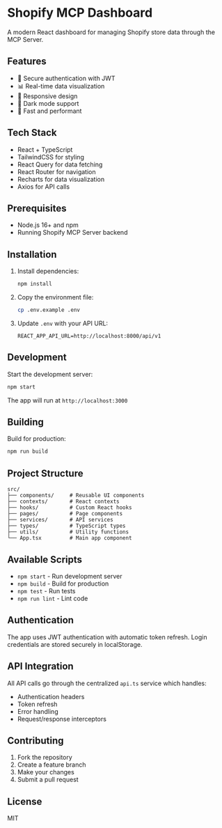 # Shopify MCP Dashboard

A modern React dashboard for managing Shopify store data through the MCP Server.

## Features

- 🔐 Secure authentication with JWT
- 📊 Real-time data visualization
- 📱 Responsive design
- 🌙 Dark mode support
- 🚀 Fast and performant

## Tech Stack

- React + TypeScript
- TailwindCSS for styling
- React Query for data fetching
- React Router for navigation
- Recharts for data visualization
- Axios for API calls

## Prerequisites

- Node.js 16+ and npm
- Running Shopify MCP Server backend

## Installation

1. Install dependencies:
   ```bash
   npm install
   ```

2. Copy the environment file:
   ```bash
   cp .env.example .env
   ```

3. Update `.env` with your API URL:
   ```
   REACT_APP_API_URL=http://localhost:8000/api/v1
   ```

## Development

Start the development server:

```bash
npm start
```

The app will run at `http://localhost:3000`

## Building

Build for production:

```bash
npm run build
```

## Project Structure

```
src/
├── components/     # Reusable UI components
├── contexts/       # React contexts
├── hooks/          # Custom React hooks
├── pages/          # Page components
├── services/       # API services
├── types/          # TypeScript types
├── utils/          # Utility functions
└── App.tsx         # Main app component
```

## Available Scripts

- `npm start` - Run development server
- `npm build` - Build for production
- `npm test` - Run tests
- `npm run lint` - Lint code

## Authentication

The app uses JWT authentication with automatic token refresh. Login credentials are stored securely in localStorage.

## API Integration

All API calls go through the centralized `api.ts` service which handles:
- Authentication headers
- Token refresh
- Error handling
- Request/response interceptors

## Contributing

1. Fork the repository
2. Create a feature branch
3. Make your changes
4. Submit a pull request

## License

MIT